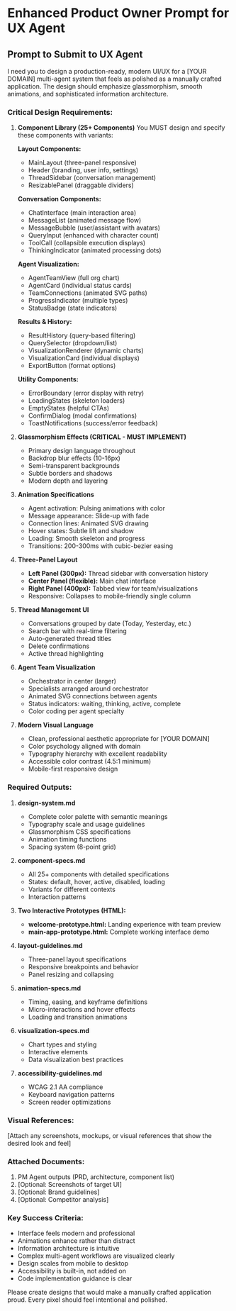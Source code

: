 # Enhanced Product Owner Prompt for UX Agent

## Prompt to Submit to UX Agent

I need you to design a production-ready, modern UI/UX for a [YOUR DOMAIN] multi-agent system that feels as polished as a manually crafted application. The design should emphasize glassmorphism, smooth animations, and sophisticated information architecture.

### Critical Design Requirements:

1. **Component Library (25+ Components)**
   You MUST design and specify these components with variants:
   
   **Layout Components:**
   - MainLayout (three-panel responsive)
   - Header (branding, user info, settings)
   - ThreadSidebar (conversation management)
   - ResizablePanel (draggable dividers)
   
   **Conversation Components:**
   - ChatInterface (main interaction area)
   - MessageList (animated message flow)
   - MessageBubble (user/assistant with avatars)
   - QueryInput (enhanced with character count)
   - ToolCall (collapsible execution displays)
   - ThinkingIndicator (animated processing dots)
   
   **Agent Visualization:**
   - AgentTeamView (full org chart)
   - AgentCard (individual status cards)
   - TeamConnections (animated SVG paths)
   - ProgressIndicator (multiple types)
   - StatusBadge (state indicators)
   
   **Results & History:**
   - ResultHistory (query-based filtering)
   - QuerySelector (dropdown/list)
   - VisualizationRenderer (dynamic charts)
   - VisualizationCard (individual displays)
   - ExportButton (format options)
   
   **Utility Components:**
   - ErrorBoundary (error display with retry)
   - LoadingStates (skeleton loaders)
   - EmptyStates (helpful CTAs)
   - ConfirmDialog (modal confirmations)
   - ToastNotifications (success/error feedback)

2. **Glassmorphism Effects (CRITICAL - MUST IMPLEMENT)**
   - Primary design language throughout
   - Backdrop blur effects (10-16px)
   - Semi-transparent backgrounds
   - Subtle borders and shadows
   - Modern depth and layering

3. **Animation Specifications**
   - Agent activation: Pulsing animations with color
   - Message appearance: Slide-up with fade
   - Connection lines: Animated SVG drawing
   - Hover states: Subtle lift and shadow
   - Loading: Smooth skeleton and progress
   - Transitions: 200-300ms with cubic-bezier easing

4. **Three-Panel Layout**
   - **Left Panel (300px):** Thread sidebar with conversation history
   - **Center Panel (flexible):** Main chat interface
   - **Right Panel (400px):** Tabbed view for team/visualizations
   - Responsive: Collapses to mobile-friendly single column

5. **Thread Management UI**
   - Conversations grouped by date (Today, Yesterday, etc.)
   - Search bar with real-time filtering
   - Auto-generated thread titles
   - Delete confirmations
   - Active thread highlighting

6. **Agent Team Visualization**
   - Orchestrator in center (larger)
   - Specialists arranged around orchestrator
   - Animated SVG connections between agents
   - Status indicators: waiting, thinking, active, complete
   - Color coding per agent specialty

7. **Modern Visual Language**
   - Clean, professional aesthetic appropriate for [YOUR DOMAIN]
   - Color psychology aligned with domain
   - Typography hierarchy with excellent readability
   - Accessible color contrast (4.5:1 minimum)
   - Mobile-first responsive design

### Required Outputs:

1. **design-system.md**
   - Complete color palette with semantic meanings
   - Typography scale and usage guidelines
   - Glassmorphism CSS specifications
   - Animation timing functions
   - Spacing system (8-point grid)

2. **component-specs.md**
   - All 25+ components with detailed specifications
   - States: default, hover, active, disabled, loading
   - Variants for different contexts
   - Interaction patterns

3. **Two Interactive Prototypes (HTML):**
   - **welcome-prototype.html:** Landing experience with team preview
   - **main-app-prototype.html:** Complete working interface demo

4. **layout-guidelines.md**
   - Three-panel layout specifications
   - Responsive breakpoints and behavior
   - Panel resizing and collapsing

5. **animation-specs.md**
   - Timing, easing, and keyframe definitions
   - Micro-interactions and hover effects
   - Loading and transition animations

6. **visualization-specs.md**
   - Chart types and styling
   - Interactive elements
   - Data visualization best practices

7. **accessibility-guidelines.md**
   - WCAG 2.1 AA compliance
   - Keyboard navigation patterns
   - Screen reader optimizations

### Visual References:
[Attach any screenshots, mockups, or visual references that show the desired look and feel]

### Attached Documents:
1. PM Agent outputs (PRD, architecture, component list)
2. [Optional: Screenshots of target UI]
3. [Optional: Brand guidelines]
4. [Optional: Competitor analysis]

### Key Success Criteria:
- Interface feels modern and professional
- Animations enhance rather than distract
- Information architecture is intuitive
- Complex multi-agent workflows are visualized clearly
- Design scales from mobile to desktop
- Accessibility is built-in, not added on
- Code implementation guidance is clear

Please create designs that would make a manually crafted application proud. Every pixel should feel intentional and polished.